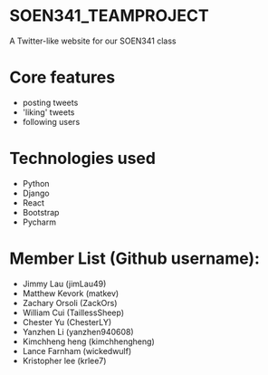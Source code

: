 # SOEN341_TEAMPROJECT

A Twitter-like website for our SOEN341 class

# Core features

* posting tweets
* 'liking' tweets
* following users

# Technologies used

* Python
* Django
* React
* Bootstrap 
* Pycharm

# Member List (Github username):

* Jimmy Lau (jimLau49)  
* Matthew Kevork (matkev)
* Zachary Orsoli (ZackOrs)  
* William Cui (TaillessSheep)
* Chester Yu (ChesterLY)
* Yanzhen Li (yanzhen940608)
* Kimchheng heng (kimchhengheng) 
* Lance Farnham (wickedwulf)
* Kristopher lee (krlee7)




